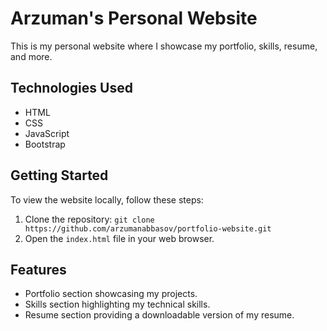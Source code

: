 # Arzuman's Personal Website

This is my personal website where I showcase my portfolio, skills, resume, and more.

## Technologies Used

- HTML
- CSS
- JavaScript
- Bootstrap

## Getting Started

To view the website locally, follow these steps:

1. Clone the repository: `git clone https://github.com/arzumanabbasov/portfolio-website.git`
2. Open the `index.html` file in your web browser.

## Features

- Portfolio section showcasing my projects.
- Skills section highlighting my technical skills.
- Resume section providing a downloadable version of my resume.
